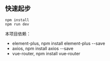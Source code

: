 ## 快速起步
``` shell
npm install 
npm run dev
```

本项目依赖：
- element-plus, npm install element-plus --save
- axios, npm install axios --save
- vue-router, npm install vue-router

